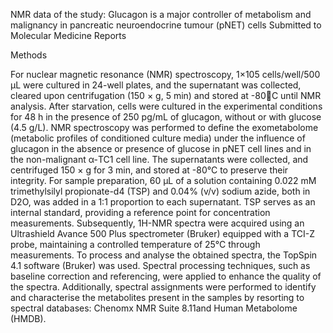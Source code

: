 NMR data of the study: Glucagon is a major controller of metabolism and malignancy in pancreatic neuroendocrine tumour (pNET) cells 
Submitted to Molecular Medicine Reports


Methods

For nuclear magnetic resonance (NMR) spectroscopy, 1×105 cells/well/500 µL were cultured in 24-well plates, and the supernatant was collected, cleared upon centrifugation (150 × g, 5 min) and stored at -80C until NMR analysis. After starvation, cells were cultured in the experimental conditions for 48 h in the presence of 250 pg/mL of glucagon, without or with glucose (4.5 g/L). NMR spectroscopy was performed to define the exometabolome (metabolic profiles of conditioned culture media) under the influence of glucagon in the absence or presence of glucose in pNET cell lines and in the non-malignant α-TC1 cell line. The supernatants were collected, and centrifuged 150 × g for 3 min, and stored at -80°C to preserve their integrity. For sample preparation, 60 µL of a solution containing 0.022 mM trimethylsilyl propionate-d4 (TSP) and 0.04% (v/v) sodium azide, both in D2O, was added in a 1:1 proportion to each supernatant. TSP serves as an internal standard, providing a reference point for concentration measurements. Subsequently, 1H-NMR spectra were acquired using an Ultrashield Avance 500 Plus spectrometer (Bruker) equipped with a TCI-Z probe, maintaining a controlled temperature of 25°C through measurements. To process and analyse the obtained spectra, the TopSpin 4.1 software (Bruker) was used. Spectral processing techniques, such as baseline correction and referencing, were applied to enhance the quality of the spectra. Additionally, spectral assignments were performed to identify and characterise the metabolites present in the samples by resorting to spectral databases: Chenomx NMR Suite 8.11and Human Metabolome (HMDB).
